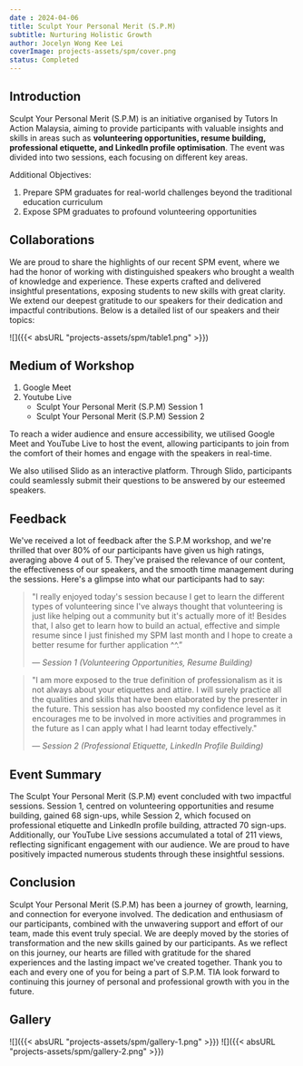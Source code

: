 ```yaml
---
date : 2024-04-06
title: Sculpt Your Personal Merit (S.P.M)
subtitle: Nurturing Holistic Growth
author: Jocelyn Wong Kee Lei
coverImage: projects-assets/spm/cover.png
status: Completed
---
```


## Introduction

Sculpt Your Personal Merit (S.P.M) is an initiative organised by Tutors In Action Malaysia, aiming to provide participants with valuable insights and skills in areas such as **volunteering opportunities, resume building, professional etiquette, and LinkedIn profile optimisation**. The event was divided into two sessions, each focusing on different key areas. 

Additional Objectives:
1. Prepare SPM graduates for real-world challenges beyond the traditional education curriculum
2. Expose SPM graduates to profound volunteering opportunities 

## Collaborations

We are proud to share the highlights of our recent SPM event, where we had the honor of working with distinguished speakers who brought a wealth of knowledge and experience. These experts crafted and delivered insightful presentations, exposing students to new skills with great clarity. We extend our deepest gratitude to our speakers for their dedication and impactful contributions. Below is a detailed list of our speakers and their topics:

![]({{< absURL "projects-assets/spm/table1.png" >}})

## Medium of Workshop
1. Google Meet
2. Youtube Live 
    - Sculpt Your Personal Merit (S.P.M) Session 1
    - Sculpt Your Personal Merit (S.P.M) Session 2

To reach a wider audience and ensure accessibility, we utilised Google Meet and YouTube Live to host the event, allowing participants to join from the comfort of their homes and engage with the speakers in real-time.

We also utilised Slido as an interactive platform. Through Slido, participants could seamlessly submit their questions to be answered by our esteemed speakers.

## Feedback

We've received a lot of feedback after the S.P.M workshop, and we're thrilled that over 80% of our participants have given us high ratings, averaging above 4 out of 5. They've praised the relevance of our content, the effectiveness of our speakers, and the smooth time management during the sessions. Here's a glimpse into what our participants had to say:

> "I really enjoyed today's session because I get to learn the different types of volunteering since I've always thought that volunteering is just like helping out a community but it's actually more of it! Besides that, I also get to learn how to build an actual, effective and simple resume since I just finished my SPM last month and I hope to create a better resume for further application ^^.”
> 
>  — <cite>Session 1 (Volunteering Opportunities, Resume Building)</cite>


> "I am more exposed to the true definition of professionalism as it is not always about your etiquettes and attire. I will surely practice all the qualities and skills that have been elaborated by the presenter in the future. This session has also boosted my confidence level as it encourages me to be involved in more activities and programmes in the future as I can apply what I had learnt today effectively."
> 
> — <cite>Session 2 (Professional Etiquette, LinkedIn Profile Building)</cite>

## Event Summary

The Sculpt Your Personal Merit (S.P.M) event concluded with two impactful sessions. Session 1, centred on volunteering opportunities and resume building, gained 68 sign-ups, while Session 2, which focused on professional etiquette and LinkedIn profile building, attracted 70 sign-ups. Additionally, our YouTube Live sessions accumulated a total of 211 views, reflecting significant engagement with our audience. We are proud to have positively impacted numerous students through these insightful sessions.

## Conclusion

Sculpt Your Personal Merit (S.P.M) has been a journey of growth, learning, and connection for everyone involved. The dedication and enthusiasm of our participants, combined with the unwavering support and effort of our team, made this event truly special. We are deeply moved by the stories of transformation and the new skills gained by our participants. As we reflect on this journey, our hearts are filled with gratitude for the shared experiences and the lasting impact we've created together. Thank you to each and every one of you for being a part of S.P.M. TIA look forward to continuing this journey of personal and professional growth with you in the future.

## Gallery

![]({{< absURL "projects-assets/spm/gallery-1.png" >}})
![]({{< absURL "projects-assets/spm/gallery-2.png" >}})